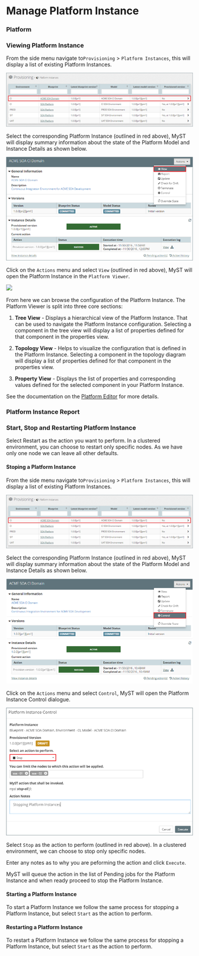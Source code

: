 # Manage Platform Instance 

### Platform 

### Viewing Platform Instance
From the side menu navigate to`Provisioning` > `Platform Instances`, this will display a list of existing Platform Instances.

![](img/platformInstanceList.PNG)

Select the corresponding Platform Instance (outlined in red above), MyST will display summary information about the state of the Platform Model and Instance Details as shown below.

![](img/viewPlatformInstance.PNG)

Click on the `Actions` menu and select `View` (outlined in red above), MyST will open the Platform Instance in the `Platform Viewer`.

![](img/platformInstanceViewer.PNG)

From here we can browse the configuration of the Platform Instance. The Platform Viewer is split into three core sections:

1. **Tree View** - Displays a hierarchical view of the Platform Instance. That can be used to navigate the Platform Instance configuration. Selecting a component in the tree view will display a list of properties defined for that component in the properties view.

2. **Topology View** - Helps to visualize the configuration that is defined in the Platform Instance. Selecting a component in the topology diagram will display a list of properties defined for that component in the properties view.

3. **Property View** - Displays the list of properties and corresponding values defined for the selected component in your Platform Instance. 

See the documentation on the [Platform Editor](tbc) for more details.

### Platform Instance Report

### Start, Stop and Restarting Platform Instance
Select Restart as the action you want to perform. In a clustered environment, you can choose to restart only specific nodes. As we have only one node we can leave all other defaults.


#### Stoping a Platform Instance
From the side menu navigate to`Provisioning` > `Platform Instances`, this will display a list of existing Platform Instances. 

![](img/platformInstanceList.PNG)

Select the corresponding Platform Instance (outlined in red above), MyST will display summary information about the state of the Platform Model and Instance Details as shown below.

![](img/controlPlatformInstance.PNG)

Click on the `Actions` menu and select `Control`, MyST will open the Platform Instance Control dialogue.

![](img/platformInstaneControl.PNG)

Select `Stop` as the action to perform (outlined in red above). In a clustered environment, we can choose to stop only specific nodes.

Enter any notes as to why you are peforming the action and click `Execute`.

MyST will queue the action in the list of Pending jobs for the Platform Instance and when ready proceed to stop the Platform Instance.

#### Starting a Platform Instance
To start a Platform Instance we follow the same process for stopping a Platform Instance, but select `Start` as the action to perform.

#### Restarting a Platform Instance

To restart a Platform Instance we follow the same process for stopping a Platform Instance, but select `Start` as the action to perform.
